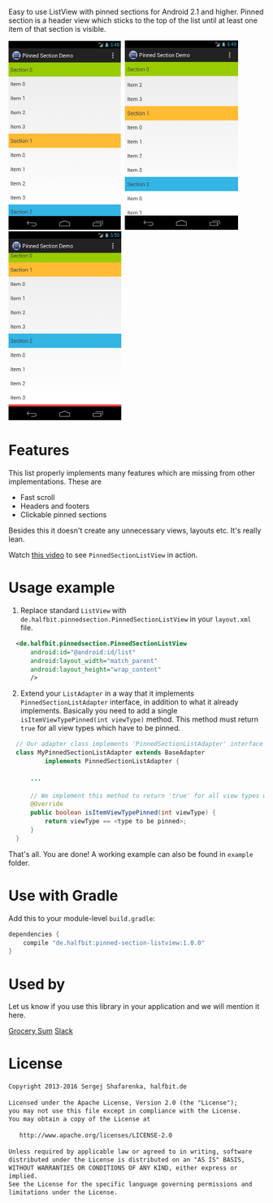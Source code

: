 Easy to use ListView with pinned sections for Android 2.1 and higher. Pinned section is a header view which sticks to the top
of the list until at least one item of that section is visible.

![Screenshot 1](web/screen1.png)&nbsp;
![Screenshot 2](web/screen2.png)&nbsp;
![Screenshot 3](web/screen3.png)

# Features

This list properly implements many features which are missing from other implementations. These are
 * Fast scroll
 * Headers and footers
 * Clickable pinned sections

Besides this it doesn't create any unnecessary views, layouts etc. It's really lean.

Watch [this video][1] to see `PinnedSectionListView` in action.

# Usage example

 1. Replace standard `ListView` with `de.halfbit.pinnedsection.PinnedSectionListView` in your `layout.xml` file.

```xml
  <de.halfbit.pinnedsection.PinnedSectionListView
      android:id="@android:id/list"
      android:layout_width="match_parent"
      android:layout_height="wrap_content" 
      />
```
        
 2. Extend your `ListAdapter` in a way that it implements `PinnedSectionListAdapter` interface, in addition to
    what it already implements. Basically you need to add a single `isItemViewTypePinned(int viewType)` 
    method. This method must return `true` for all view types which have to be pinned.

```java
  // Our adapter class implements 'PinnedSectionListAdapter' interface
  class MyPinnedSectionListAdapter extends BaseAdapter 
          implements PinnedSectionListAdapter {
  
      ...
    
      // We implement this method to return 'true' for all view types we want to pin
      @Override
      public boolean isItemViewTypePinned(int viewType) {
          return viewType == <type to be pinned>;
      }
  }
```

That's all. You are done! A working example can also be found in `example` folder. 

# Use with Gradle

Add this to your module-level `build.gradle`:

```groovy
dependencies {
    compile "de.halfbit:pinned-section-listview:1.0.0"
}
```

Used by
=======
Let us know if you use this library in your application and we will mention it here.

[Grocery Sum][2]
[Slack][3]

License
=======

    Copyright 2013-2016 Sergej Shafarenka, halfbit.de

    Licensed under the Apache License, Version 2.0 (the "License");
    you may not use this file except in compliance with the License.
    You may obtain a copy of the License at

       http://www.apache.org/licenses/LICENSE-2.0

    Unless required by applicable law or agreed to in writing, software
    distributed under the License is distributed on an "AS IS" BASIS,
    WITHOUT WARRANTIES OR CONDITIONS OF ANY KIND, either express or implied.
    See the License for the specific language governing permissions and
    limitations under the License.


[1]: http://www.youtube.com/watch?v=mI3DpuoIIhQ
[2]: https://play.google.com/store/apps/details?id=org.codechimp.grocerysum
[3]: https://play.google.com/store/apps/details?id=com.Slack
